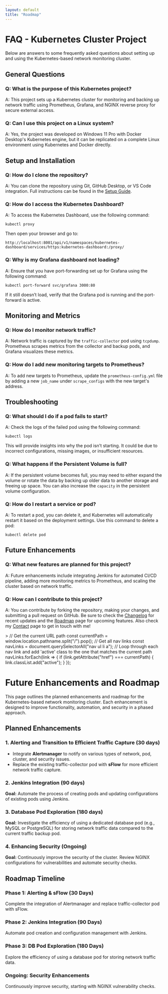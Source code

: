 ```yaml
---
layout: default
title: "Roadmap"
---
```


FAQ - Kubernetes Cluster Project
================================

Below are answers to some frequently asked questions about setting up and using the Kubernetes-based network monitoring cluster.

General Questions
-----------------

### Q: What is the purpose of this Kubernetes project?

A: This project sets up a Kubernetes cluster for monitoring and backing up network traffic using Prometheus, Grafana, and NGINX reverse proxy for secure external access.

### Q: Can I use this project on a Linux system?

A: Yes, the project was developed on Windows 11 Pro with Docker Desktop's Kubernetes engine, but it can be replicated on a complete Linux environment using Kubernetes and Docker directly.

Setup and Installation
----------------------

### Q: How do I clone the repository?

A: You can clone the repository using Git, GitHub Desktop, or VS Code integration. Full instructions can be found in the [Setup Guide](setup.html).

### Q: How do I access the Kubernetes Dashboard?

A: To access the Kubernetes Dashboard, use the following command:

    kubectl proxy

Then open your browser and go to:

    http://localhost:8001/api/v1/namespaces/kubernetes-dashboard/services/https:kubernetes-dashboard:/proxy/

### Q: Why is my Grafana dashboard not loading?

A: Ensure that you have port-forwarding set up for Grafana using the following command:

    kubectl port-forward svc/grafana 3000:80

If it still doesn’t load, verify that the Grafana pod is running and the port-forward is active.

Monitoring and Metrics
----------------------

### Q: How do I monitor network traffic?

A: Network traffic is captured by the `traffic-collector` pod using `tcpdump`. Prometheus scrapes metrics from the collector and backup pods, and Grafana visualizes these metrics.

### Q: How do I add new monitoring targets to Prometheus?

A: To add new targets to Prometheus, update the `prometheus-config.yml` file by adding a new `job_name` under `scrape_configs` with the new target's address.

Troubleshooting
---------------

### Q: What should I do if a pod fails to start?

A: Check the logs of the failed pod using the following command:

    kubectl logs 

This will provide insights into why the pod isn’t starting. It could be due to incorrect configurations, missing images, or insufficient resources.

### Q: What happens if the Persistent Volume is full?

A: If the persistent volume becomes full, you may need to either expand the volume or rotate the data by backing up older data to another storage and freeing up space. You can also increase the `capacity` in the persistent volume configuration.

### Q: How do I restart a service or pod?

A: To restart a pod, you can delete it, and Kubernetes will automatically restart it based on the deployment settings. Use this command to delete a pod:

    kubectl delete pod 

Future Enhancements
-------------------

### Q: What new features are planned for this project?

A: Future enhancements include integrating Jenkins for automated CI/CD pipeline, adding more monitoring metrics to Prometheus, and scaling the cluster based on network traffic.

### Q: How can I contribute to this project?

A: You can contribute by forking the repository, making your changes, and submitting a pull request on GitHub. Be sure to check the [Changelog](changelog.html) for recent updates and the [Roadmap](roadmap.html) page for upcoming features. Also check my [Contact](contact.html) page to get in touch with me!

\> // Get the current URL path const currentPath = window.location.pathname.split("/").pop(); // Get all nav links const navLinks = document.querySelectorAll("nav ul li a"); // Loop through each nav link and add 'active' class to the one that matches the current path navLinks.forEach(link => { if (link.getAttribute("href") === currentPath) { link.classList.add("active"); } });


Future Enhancements and Roadmap
===============================

This page outlines the planned enhancements and roadmap for the Kubernetes-based network monitoring cluster. Each enhancement is designed to improve functionality, automation, and security in a phased approach.

Planned Enhancements
--------------------

### 1\. Alerting and Transition to Efficient Traffic Capture (30 days)

*   Integrate **Alertmanager** to notify on various types of network, pod, cluster, and security issues.
*   Replace the existing traffic-collector pod with **sFlow** for more efficient network traffic capture.

### 2\. Jenkins Integration (90 days)

**Goal:** Automate the process of creating pods and updating configurations of existing pods using Jenkins.

### 3\. Database Pod Exploration (180 days)

**Goal:** Investigate the efficiency of using a dedicated database pod (e.g., MySQL or PostgreSQL) for storing network traffic data compared to the current traffic backup pod.

### 4\. Enhancing Security (Ongoing)

**Goal:** Continuously improve the security of the cluster. Review NGINX configurations for vulnerabilities and automate security checks.

Roadmap Timeline
----------------

### Phase 1: Alerting & sFlow (30 Days)

Complete the integration of Alertmanager and replace traffic-collector pod with sFlow.

### Phase 2: Jenkins Integration (90 Days)

Automate pod creation and configuration management with Jenkins.

### Phase 3: DB Pod Exploration (180 Days)

Explore the efficiency of using a database pod for storing network traffic data.

### Ongoing: Security Enhancements

Continuously improve security, starting with NGINX vulnerability checks.